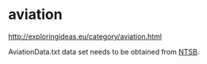 # aviation
http://exploringideas.eu/category/aviation.html


AviationData.txt data set needs to be obtained from [NTSB](http://www.ntsb.gov/_layouts/ntsb.aviation/index.aspx).


